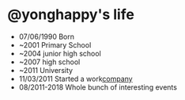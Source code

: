 @yonghappy's life
===============

- 07/06/1990 Born
- ~2001 Primary School
- ~2004 junior high school
- ~2007 high school
- ~2011 University
- 11/03/2011 Started a  work[company](http://en.wikipedia.org/wiki/Apple_Inc. "Apple Inc.")
- 08/2011-2018 Whole bunch of interesting events
